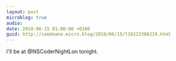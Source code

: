 ```yaml
---
layout: post
microblog: true
audio: 
date: 2010-06-15 01:00:00 +0100
guid: http://samdeane.micro.blog/2010/06/15/t16223306219.html
---
```

I'll be at @NSCoderNightLon tonight.
